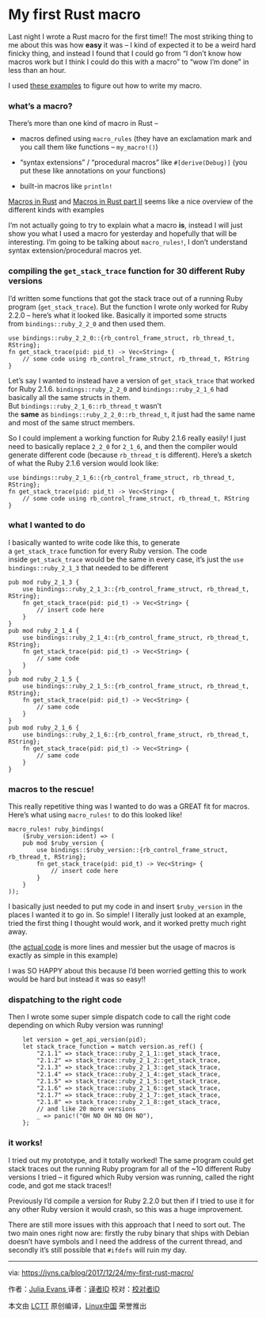 My first Rust macro
============================================================

Last night I wrote a Rust macro for the first time!! The most striking thing to me about this was how **easy** it was – I kind of expected it to be a weird hard finicky thing, and instead I found that I could go from “I don’t know how macros work but I think I could do this with a macro” to “wow I’m done” in less than an hour.

I used [these examples][2] to figure out how to write my macro.

### what’s a macro?

There’s more than one kind of macro in Rust –

*   macros defined using `macro_rules` (they have an exclamation mark and you call them like functions – `my_macro!()`)

*   “syntax extensions” / “procedural macros” like `#[derive(Debug)]` (you put these like annotations on your functions)

*   built-in macros like `println!`

[Macros in Rust][3] and [Macros in Rust part II][4] seems like a nice overview of the different kinds with examples

I’m not actually going to try to explain what a macro **is**, instead I will just show you what I used a macro for yesterday and hopefully that will be interesting. I’m going to be talking about `macro_rules!`, I don’t understand syntax extension/procedural macros yet.

### compiling the `get_stack_trace` function for 30 different Ruby versions

I’d written some functions that got the stack trace out of a running Ruby program (`get_stack_trace`). But the function I wrote only worked for Ruby 2.2.0 – here’s what it looked like. Basically it imported some structs from `bindings::ruby_2_2_0` and then used them.

```
use bindings::ruby_2_2_0::{rb_control_frame_struct, rb_thread_t, RString};
fn get_stack_trace(pid: pid_t) -> Vec<String> {
    // some code using rb_control_frame_struct, rb_thread_t, RString
}

```

Let’s say I wanted to instead have a version of `get_stack_trace` that worked for Ruby 2.1.6. `bindings::ruby_2_2_0` and `bindings::ruby_2_1_6` had basically all the same structs in them. But `bindings::ruby_2_1_6::rb_thread_t` wasn’t the **same** as `bindings::ruby_2_2_0::rb_thread_t`, it just had the same name and most of the same struct members.

So I could implement a working function for Ruby 2.1.6 really easily! I just need to basically replace `2_2_0` for `2_1_6`, and then the compiler would generate different code (because `rb_thread_t` is different). Here’s a sketch of what the Ruby 2.1.6 version would look like:

```
use bindings::ruby_2_1_6::{rb_control_frame_struct, rb_thread_t, RString};
fn get_stack_trace(pid: pid_t) -> Vec<String> {
    // some code using rb_control_frame_struct, rb_thread_t, RString
}

```

### what I wanted to do

I basically wanted to write code like this, to generate a `get_stack_trace` function for every Ruby version. The code inside `get_stack_trace` would be the same in every case, it’s just the `use bindings::ruby_2_1_3` that needed to be different

```
pub mod ruby_2_1_3 {
    use bindings::ruby_2_1_3::{rb_control_frame_struct, rb_thread_t, RString};
    fn get_stack_trace(pid: pid_t) -> Vec<String> {
        // insert code here
    }
}
pub mod ruby_2_1_4 {
    use bindings::ruby_2_1_4::{rb_control_frame_struct, rb_thread_t, RString};
    fn get_stack_trace(pid: pid_t) -> Vec<String> {
        // same code
    }
}
pub mod ruby_2_1_5 {
    use bindings::ruby_2_1_5::{rb_control_frame_struct, rb_thread_t, RString};
    fn get_stack_trace(pid: pid_t) -> Vec<String> {
        // same code
    }
}
pub mod ruby_2_1_6 {
    use bindings::ruby_2_1_6::{rb_control_frame_struct, rb_thread_t, RString};
    fn get_stack_trace(pid: pid_t) -> Vec<String> {
        // same code
    }
}

```

### macros to the rescue!

This really repetitive thing was I wanted to do was a GREAT fit for macros. Here’s what using `macro_rules!` to do this looked like!

```
macro_rules! ruby_bindings(
    ($ruby_version:ident) => (
    pub mod $ruby_version {
        use bindings::$ruby_version::{rb_control_frame_struct, rb_thread_t, RString};
        fn get_stack_trace(pid: pid_t) -> Vec<String> {
            // insert code here
        }
    }
));

```

I basically just needed to put my code in and insert `$ruby_version` in the places I wanted it to go in. So simple! I literally just looked at an example, tried the first thing I thought would work, and it worked pretty much right away.

(the [actual code][5] is more lines and messier but the usage of macros is exactly as simple in this example)

I was SO HAPPY about this because I’d been worried getting this to work would be hard but instead it was so easy!!

### dispatching to the right code

Then I wrote some super simple dispatch code to call the right code depending on which Ruby version was running!

```
    let version = get_api_version(pid);
    let stack_trace_function = match version.as_ref() {
        "2.1.1" => stack_trace::ruby_2_1_1::get_stack_trace,
        "2.1.2" => stack_trace::ruby_2_1_2::get_stack_trace,
        "2.1.3" => stack_trace::ruby_2_1_3::get_stack_trace,
        "2.1.4" => stack_trace::ruby_2_1_4::get_stack_trace,
        "2.1.5" => stack_trace::ruby_2_1_5::get_stack_trace,
        "2.1.6" => stack_trace::ruby_2_1_6::get_stack_trace,
        "2.1.7" => stack_trace::ruby_2_1_7::get_stack_trace,
        "2.1.8" => stack_trace::ruby_2_1_8::get_stack_trace,
        // and like 20 more versions
        _ => panic!("OH NO OH NO OH NO"),
    };

```

### it works!

I tried out my prototype, and it totally worked! The same program could get stack traces out the running Ruby program for all of the ~10 different Ruby versions I tried – it figured which Ruby version was running, called the right code, and got me stack traces!!

Previously I’d compile a version for Ruby 2.2.0 but then if I tried to use it for any other Ruby version it would crash, so this was a huge improvement.

There are still more issues with this approach that I need to sort out. The two main ones right now are: firstly the ruby binary that ships with Debian doesn’t have symbols and I need the address of the current thread, and secondly it’s still possible that `#ifdefs` will ruin my day.

--------------------------------------------------------------------------------

via: https://jvns.ca/blog/2017/12/24/my-first-rust-macro/

作者：[Julia Evans ][a]
译者：[译者ID](https://github.com/译者ID)
校对：[校对者ID](https://github.com/校对者ID)

本文由 [LCTT](https://github.com/LCTT/TranslateProject) 原创编译，[Linux中国](https://linux.cn/) 荣誉推出

[a]:https://jvns.ca
[1]:https://jvns.ca/categories/ruby-profiler
[2]:https://gist.github.com/jfager/5936197
[3]:https://www.ncameron.org/blog/macros-in-rust-pt1/
[4]:https://www.ncameron.org/blog/macros-in-rust-pt2/
[5]:https://github.com/jvns/ruby-stacktrace/blob/b0b92863564e54da59ea7f066aff5bb0d92a4968/src/lib.rs#L249-L393
